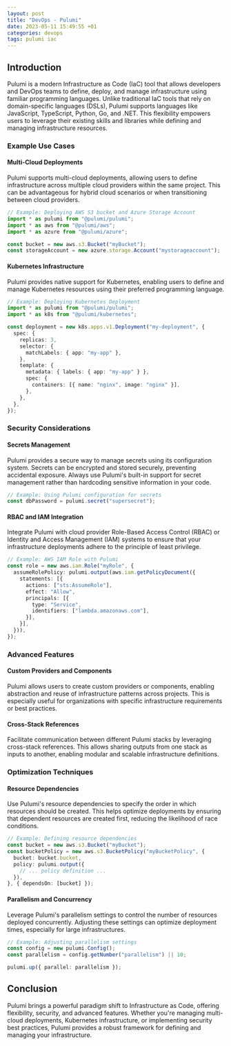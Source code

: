 ```yaml
---
layout: post
title: "DevOps - Pulumi"
date: 2023-05-11 15:49:55 +01
categories: devops
tags: pulumi iac
---
```


## Introduction

Pulumi is a modern Infrastructure as Code (IaC) tool that allows developers and DevOps teams to define, deploy, and manage infrastructure using familiar programming languages. Unlike traditional IaC tools that rely on domain-specific languages (DSLs), Pulumi supports languages like JavaScript, TypeScript, Python, Go, and .NET. This flexibility empowers users to leverage their existing skills and libraries while defining and managing infrastructure resources.

### Example Use Cases

#### Multi-Cloud Deployments

Pulumi supports multi-cloud deployments, allowing users to define infrastructure across multiple cloud providers within the same project. This can be advantageous for hybrid cloud scenarios or when transitioning between cloud providers.

```typescript
// Example: Deploying AWS S3 bucket and Azure Storage Account
import * as pulumi from "@pulumi/pulumi";
import * as aws from "@pulumi/aws";
import * as azure from "@pulumi/azure";

const bucket = new aws.s3.Bucket("myBucket");
const storageAccount = new azure.storage.Account("mystorageaccount");
```

#### Kubernetes Infrastructure

Pulumi provides native support for Kubernetes, enabling users to define and manage Kubernetes resources using their preferred programming language.

```typescript
// Example: Deploying Kubernetes Deployment
import * as pulumi from "@pulumi/pulumi";
import * as k8s from "@pulumi/kubernetes";

const deployment = new k8s.apps.v1.Deployment("my-deployment", {
  spec: {
    replicas: 3,
    selector: {
      matchLabels: { app: "my-app" },
    },
    template: {
      metadata: { labels: { app: "my-app" } },
      spec: {
        containers: [{ name: "nginx", image: "nginx" }],
      },
    },
  },
});
```

### Security Considerations

#### Secrets Management

Pulumi provides a secure way to manage secrets using its configuration system. Secrets can be encrypted and stored securely, preventing accidental exposure. Always use Pulumi's built-in support for secret management rather than hardcoding sensitive information in your code.

```typescript
// Example: Using Pulumi configuration for secrets
const dbPassword = pulumi.secret("supersecret");
```

#### RBAC and IAM Integration

Integrate Pulumi with cloud provider Role-Based Access Control (RBAC) or Identity and Access Management (IAM) systems to ensure that your infrastructure deployments adhere to the principle of least privilege.

```typescript
// Example: AWS IAM Role with Pulumi
const role = new aws.iam.Role("myRole", {
  assumeRolePolicy: pulumi.output(aws.iam.getPolicyDocument({
    statements: [{
      actions: ["sts:AssumeRole"],
      effect: "Allow",
      principals: [{
        type: "Service",
        identifiers: ["lambda.amazonaws.com"],
      }],
    }],
  })),
});
```

### Advanced Features

#### Custom Providers and Components

Pulumi allows users to create custom providers or components, enabling abstraction and reuse of infrastructure patterns across projects. This is especially useful for organizations with specific infrastructure requirements or best practices.

#### Cross-Stack References

Facilitate communication between different Pulumi stacks by leveraging cross-stack references. This allows sharing outputs from one stack as inputs to another, enabling modular and scalable infrastructure definitions.

### Optimization Techniques

#### Resource Dependencies

Use Pulumi's resource dependencies to specify the order in which resources should be created. This helps optimize deployments by ensuring that dependent resources are created first, reducing the likelihood of race conditions.

```typescript
// Example: Defining resource dependencies
const bucket = new aws.s3.Bucket("myBucket");
const bucketPolicy = new aws.s3.BucketPolicy("myBucketPolicy", {
  bucket: bucket.bucket,
  policy: pulumi.output({
    // ... policy definition ...
  }),
}, { dependsOn: [bucket] });
```

#### Parallelism and Concurrency

Leverage Pulumi's parallelism settings to control the number of resources deployed concurrently. Adjusting these settings can optimize deployment times, especially for large infrastructures.

```typescript
// Example: Adjusting parallelism settings
const config = new pulumi.Config();
const parallelism = config.getNumber("parallelism") || 10;

pulumi.up({ parallel: parallelism });
```

## Conclusion

Pulumi brings a powerful paradigm shift to Infrastructure as Code, offering flexibility, security, and advanced features. Whether you're managing multi-cloud deployments, Kubernetes infrastructure, or implementing security best practices, Pulumi provides a robust framework for defining and managing your infrastructure.
